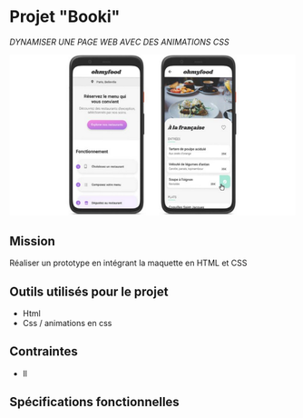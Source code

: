 # Projet "Booki"
_DYNAMISER UNE PAGE WEB AVEC DES ANIMATIONS CSS_

![Screenshot](./img/maquettes/IMG-PRESENTATION.png)

## Mission 
Réaliser un prototype en intégrant la maquette en HTML et CSS 

## Outils utilisés pour le projet  

  * Html
  * Css / animations en css

## Contraintes  
  * Il

## Spécifications fonctionnelles  

  
